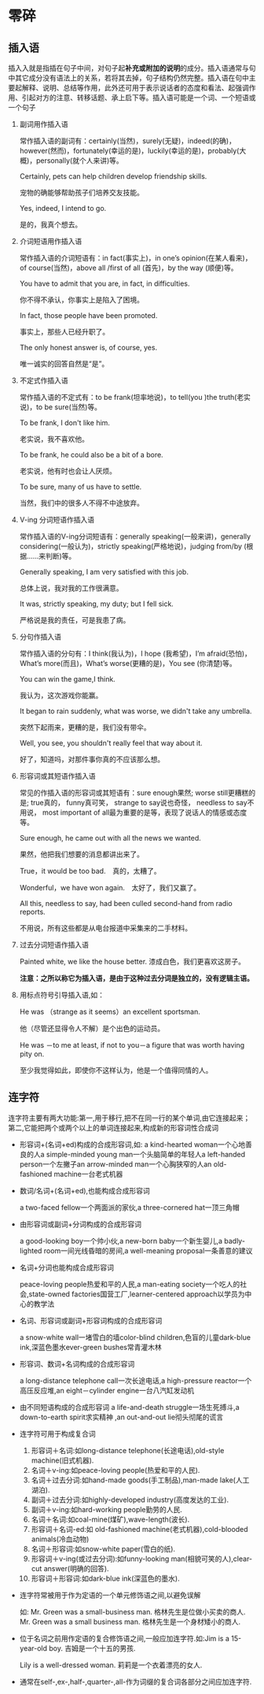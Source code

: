 # 零碎

## 插入语

插入入就是指插在句子中间，对句子起**补充或附加的说明**的成分。插入语通常与句中其它成分没有语法上的关系，若将其去掉，句子结构仍然完整。插入语在句中主要起解释、说明、总结等作用，此外还可用于表示说话者的态度和看法、起强调作用、引起对方的注意、转移话题、承上启下等。插入语可能是一个词、一个短语或一个句子

1. 副词用作插入语

   常作插入语的副词有：certainly(当然)，surely(无疑)，indeed(的确)，however(然而)，fortunately(幸运的是)，luckily(幸运的是)，probably(大概)，personally(就个人来讲)等。

   Certainly, pets can help children develop friendship skills.

   宠物的确能够帮助孩子们培养交友技能。

   Yes, indeed, I intend to go.

   是的，我真个想去。

2. 介词短语用作插入语

   常作插入语的介词短语有：in fact(事实上)，in one’s opinion(在某人看来)，of course(当然)，above all /first of all (首先)，by the way (顺便)等。

   You have to admit that you are, in fact, in difficulties.

   你不得不承认，你事实上是陷入了困境。

   In fact, those people have been promoted. 

   事实上，那些人已经升职了。

   The only honest answer is, of course, yes.

   唯一诚实的回答自然是“是”。

3. 不定式作插入语

   常作插入语的不定式有：to be frank(坦率地说)，to tell(you )the truth(老实说)，to be sure(当然)等。

   To be frank, I don't like him. 

   老实说，我不喜欢他。

   To be frank, he could also be a bit of a bore.

   老实说，他有时也会让人厌烦。

   To be sure, many of us have to settle. 

   当然，我们中的很多人不得不中途放弃。

4. V-ing 分词短语作插入语

   常作插入语的V-ing分词短语有：generally speaking(一般来讲)，generally considering(一般认为)，strictly speaking(严格地说)，judging from/by (根据……来判断)等。

   Generally speaking, I am very satisfied with this job. 

   总体上说，我对我的工作很满意。

   It was, strictly speaking, my duty; but I fell sick. 

   严格说是我的责任，可是我患了病。

5. 分句作插入语

   常作插入语的分句有：I think(我认为)，I hope (我希望)，I’m afraid(恐怕)，What’s more(而且)，What’s worse(更糟的是)，You see (你清楚)等。

   You can win the game,I think.

   我认为，这次游戏你能赢。

   It began to rain suddenly, what was worse, we didn't take any umbrella.

   突然下起雨来，更糟的是，我们没有带伞。

   Well, you see, you shouldn't really feel that way about it.

   好了，知道吗，对那件事你真的不应该那么想。

6. 形容词或其短语作插入语

   常见的作插入语的形容词或其短语有：sure enough果然; worse still更糟糕的是; true真的， funny真可笑， strange to say说也奇怪， needless to say不用说， most important of all最为重要的是等，表现了说话人的情感或态度等。

   Sure enough, he came out with all the news we wanted.

   果然，他把我们想要的消息都讲出来了。

   True，it would be too bad.　真的，太糟了。

   Wonderful，we have won again.　太好了，我们又赢了。

   All this, needless to say, had been culled second-hand from radio reports.

   不用说，所有这些都是从电台报道中采集来的二手材料。

7. 过去分词短语作插入语

   Painted white, we like the house better. 漆成白色，我们更喜欢这房子。

   **注意：之所以称它为插入语，是由于这种过去分词是独立的，没有逻辑主语。**

8. 用标点符号引导插入语,如：

   He was （strange as it seems）an excellent sportsman.

   他（尽管还显得令人不解）是个出色的运动员。

   He was －to me at least, if not to you－a figure that was worth having pity on.

   至少我觉得如此，即使你不这样认为，他是一个值得同情的人。

## 连字符

连字符主要有两大功能:第一,用于移行,把不在同一行的某个单词,由它连接起来；第二,它能把两个或两个以上的单词连接起来,构成新的形容词性合成词

+ 形容词+(名词+ed)构成的合成形容词,如:
  a kind-hearted woman一个心地善良的人a simple-minded young man一个头脑简单的年轻人a left-handed person一个左撇子an arrow-minded man一个心胸狭窄的人an old-fashioned machine一台老式机器 

+ 数词/名词+(名词+ed),也能构成合成形容词

  a two-faced fellow一个两面派的家伙,a three-cornered hat一顶三角帽

+ 由形容词或副词+分词构成的合成形容词

  a good-looking boy一个帅小伙,a new-born baby一个新生婴儿,a badly-lighted room一间光线昏暗的房间,a well-meaning proposal一条善意的建议

+ 名词+分词也能构成合成形容词

  peace-loving people热爱和平的人民,a man-eating society一个吃人的社会,state-owned factories国营工厂,learner-centered approach以学员为中心的教学法

+ 名词、形容词或副词+形容词构成的合成形容词

  a snow-white wall一堵雪白的墙color-blind children,色盲的儿童dark-blue ink,深蓝色墨水ever-green bushes常青灌木林

+ 形容词、数词+名词构成的合成形容词

  a long-distance telephone call一次长途电话,a high-pressure reactor一个高压反应堆,an eight－cylinder engine一台八汽缸发动机

+ 由不同短语构成的合成形容词
  a life-and-death struggle一场生死搏斗,a down-to-earth spirit求实精神 ,an out-and-out lie彻头彻尾的谎言

+ 连字符可用于构成复合词

  1. 形容词＋名词:如long-distance telephone(长途电话),old-style machine(旧式机器).
  2. 名词＋v-ing:如peace-loving people(热爱和平的人民).
  3. 名词＋过去分词:如hand-made goods(手工制品),man-made lake(人工湖泊).
  4. 副词＋过去分词:如highly-developed industry(高度发达的工业).
  5. 副词＋v-ing:如hard-working people勤劳的人民.
  6. 名词＋名词:如coal-mine(煤矿),wave-length(波长).
  7. 形容词＋名词-ed:如 old-fashioned machine(老式机器),cold-blooded animals(冷血动物) 
  8. 名词＋形容词:如snow-white paper(雪白的纸).
  9. 形容词＋v-ing(或过去分词):如funny-looking man(相貌可笑的人),clear-cut answer(明确的回答).
  10. 形容词＋形容词:如dark-blue ink(深蓝色的墨水).

+ 连字符常被用于作为定语的一个单元修饰语之间,以避免误解

  如: Mr. Green was a small-business man. 格林先生是位做小买卖的商人.
  Mr. Green was a small business man. 格林先生是一个身材矮小的商人.

+ 位于名词之前用作定语的复合修饰语之间,一般应加连字符.如:Jim is a 15-year-old boy. 吉姆是一个十五的男孩.

  Lily is a well-dressed woman. 莉莉是一个衣着漂亮的女人.

+ 通常在self-,ex-,half-,quarter-,all-作为词缀的复合词各部分之间应加连字符.